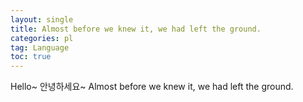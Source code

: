 ```yaml
---
layout: single
title: Almost before we knew it, we had left the ground.
categories: pl
tag: Language
toc: true
---
```


Hello~
안녕하세요~
Almost before we knew it, we had left the ground.
